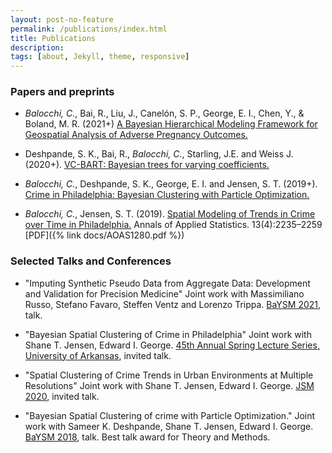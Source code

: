 ```yaml
---
layout: post-no-feature
permalink: /publications/index.html
title: Publications
description: 
tags: [about, Jekyll, theme, responsive]
---
```


### Papers and preprints

- *Balocchi, C.*, Bai, R., Liu, J., Canelón, S. P., George, E. I., Chen, Y., & Boland, M. R. (2021+) [A Bayesian Hierarchical Modeling Framework for Geospatial Analysis of Adverse Pregnancy Outcomes.](https://arxiv.org/abs/2105.04981)

- Deshpande, S. K., Bai, R., *Balocchi, C.*, Starling, J.E. and Weiss J. (2020+). [VC-BART: Bayesian trees for varying coefficients.](https://arxiv.org/abs/2003.06416)

- *Balocchi, C.*, Deshpande, S. K., George, E. I. and Jensen, S. T. (2019+). [Crime in Philadelphia: Bayesian Clustering with Particle Optimization.](http://arxiv.org/abs/1912.00111)

- *Balocchi, C.*, Jensen, S. T. (2019). [Spatial Modeling of Trends in Crime over Time in Philadelphia.](http://dx.doi.org/10.1214/19-AOAS1280) Annals of Applied Statistics. 13(4):2235–2259 [PDF]({% link docs/AOAS1280.pdf %})



### Selected Talks and Conferences

- "Imputing Synthetic Pseudo Data from Aggregate Data: Development and Validation for Precision Medicine"
Joint work with Massimiliano Russo, Stefano Favaro, Steffen Ventz and Lorenzo Trippa.
[BaYSM 2021](https://events.stat.uconn.edu/BAYSM2021/), talk.

- "Bayesian Spatial Clustering of Crime in Philadelphia"
Joint work with Shane T. Jensen, Edward I. George.
[45th Annual Spring Lecture Series, University of Arkansas](https://fulbright.uark.edu/departments/math/research/spring-lecture-series/spring-lecture-series-archives/45th-spring-lecture-series.php), invited talk.

- "Spatial Clustering of Crime Trends in Urban Environments at Multiple Resolutions"
Joint work with Shane T. Jensen, Edward I. George.
[JSM 2020](https://ww2.amstat.org/meetings/jsm/2020/), invited talk.

- "Bayesian Spatial Clustering of crime with Particle Optimization."
Joint work with Sameer K. Deshpande, Shane T. Jensen, Edward I. George.
[BaYSM 2018](https://warwick.ac.uk/fac/sci/statistics/staff/academic-research/wade/2018baysmconference), talk. 
Best talk award for Theory and Methods. 

